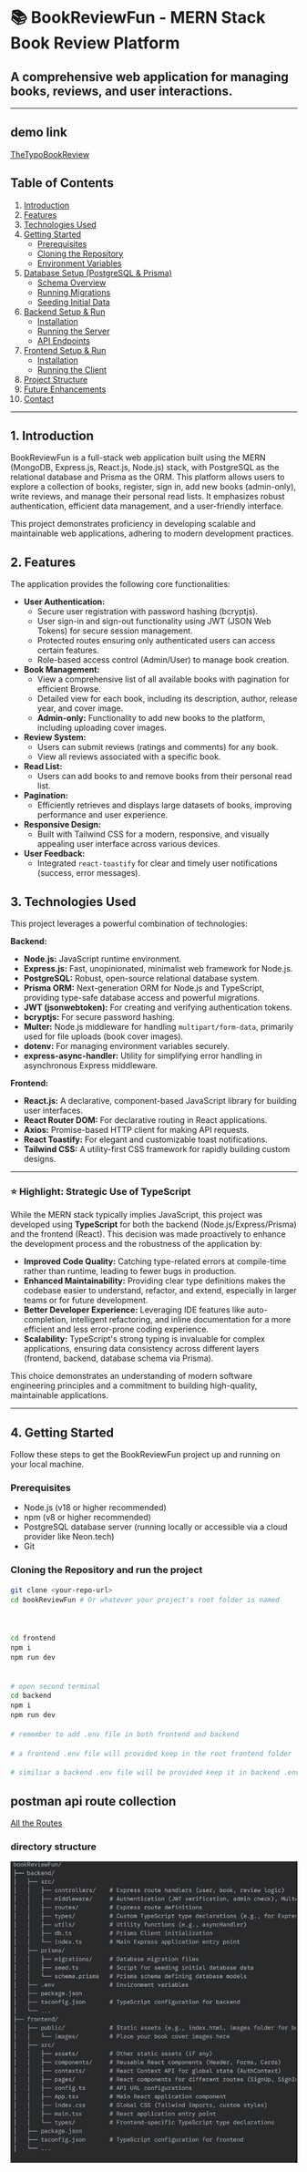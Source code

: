 # 📚 BookReviewFun - MERN Stack Book Review Platform

## A comprehensive web application for managing books, reviews, and user interactions.

---

## demo link
[TheTypoBookReview](https://typobookreview.netlify.app/)

## Table of Contents

1.  [Introduction](#1-introduction)
2.  [Features](#2-features)
3.  [Technologies Used](#3-technologies-used)
4.  [Getting Started](#4-getting-started)
    - [Prerequisites](#prerequisites)
    - [Cloning the Repository](#cloning-the-repository)
    - [Environment Variables](#environment-variables)
5.  [Database Setup (PostgreSQL & Prisma)](#5-database-setup-postgresql--prisma)
    - [Schema Overview](#schema-overview)
    - [Running Migrations](#running-migrations)
    - [Seeding Initial Data](#seeding-initial-data)
6.  [Backend Setup & Run](#6-backend-setup--run)
    - [Installation](#installation)
    - [Running the Server](#running-the-server)
    - [API Endpoints](#api-endpoints)
7.  [Frontend Setup & Run](#7-frontend-setup--run)
    - [Installation](#installation-1)
    - [Running the Client](#running-the-client)
8.  [Project Structure](#8-project-structure)
9.  [Future Enhancements](#9-future-enhancements)
10. [Contact](#10-contact)

---

## 1. Introduction

BookReviewFun is a full-stack web application built using the MERN (MongoDB, Express.js, React.js, Node.js) stack, with PostgreSQL as the relational database and Prisma as the ORM. This platform allows users to explore a collection of books, register, sign in, add new books (admin-only), write reviews, and manage their personal read lists. It emphasizes robust authentication, efficient data management, and a user-friendly interface.

This project demonstrates proficiency in developing scalable and maintainable web applications, adhering to modern development practices.

## 2. Features

The application provides the following core functionalities:

- **User Authentication:**
  - Secure user registration with password hashing (bcryptjs).
  - User sign-in and sign-out functionality using JWT (JSON Web Tokens) for secure session management.
  - Protected routes ensuring only authenticated users can access certain features.
  - Role-based access control (Admin/User) to manage book creation.
- **Book Management:**
  - View a comprehensive list of all available books with pagination for efficient Browse.
  - Detailed view for each book, including its description, author, release year, and cover image.
  - **Admin-only:** Functionality to add new books to the platform, including uploading cover images.
- **Review System:**
  - Users can submit reviews (ratings and comments) for any book.
  - View all reviews associated with a specific book.
- **Read List:**
  - Users can add books to and remove books from their personal read list.
- **Pagination:**
  - Efficiently retrieves and displays large datasets of books, improving performance and user experience.
- **Responsive Design:**
  - Built with Tailwind CSS for a modern, responsive, and visually appealing user interface across various devices.
- **User Feedback:**
  - Integrated `react-toastify` for clear and timely user notifications (success, error messages).

## 3. Technologies Used

This project leverages a powerful combination of technologies:

**Backend:**

- **Node.js:** JavaScript runtime environment.
- **Express.js:** Fast, unopinionated, minimalist web framework for Node.js.
- **PostgreSQL:** Robust, open-source relational database system.
- **Prisma ORM:** Next-generation ORM for Node.js and TypeScript, providing type-safe database access and powerful migrations.
- **JWT (jsonwebtoken):** For creating and verifying authentication tokens.
- **bcryptjs:** For secure password hashing.
- **Multer:** Node.js middleware for handling `multipart/form-data`, primarily used for file uploads (book cover images).
- **dotenv:** For managing environment variables securely.
- **express-async-handler:** Utility for simplifying error handling in asynchronous Express middleware.

**Frontend:**

- **React.js:** A declarative, component-based JavaScript library for building user interfaces.
- **React Router DOM:** For declarative routing in React applications.
- **Axios:** Promise-based HTTP client for making API requests.
- **React Toastify:** For elegant and customizable toast notifications.
- **Tailwind CSS:** A utility-first CSS framework for rapidly building custom designs.

---

### ⭐ **Highlight: Strategic Use of TypeScript**

While the MERN stack typically implies JavaScript, this project was developed using **TypeScript** for both the backend (Node.js/Express/Prisma) and the frontend (React). This decision was made proactively to enhance the development process and the robustness of the application by:

- **Improved Code Quality:** Catching type-related errors at compile-time rather than runtime, leading to fewer bugs in production.
- **Enhanced Maintainability:** Providing clear type definitions makes the codebase easier to understand, refactor, and extend, especially in larger teams or for future development.
- **Better Developer Experience:** Leveraging IDE features like auto-completion, intelligent refactoring, and inline documentation for a more efficient and less error-prone coding experience.
- **Scalability:** TypeScript's strong typing is invaluable for complex applications, ensuring data consistency across different layers (frontend, backend, database schema via Prisma).

This choice demonstrates an understanding of modern software engineering principles and a commitment to building high-quality, maintainable applications.

---

## 4. Getting Started

Follow these steps to get the BookReviewFun project up and running on your local machine.

### Prerequisites

- Node.js (v18 or higher recommended)
- npm (v8 or higher recommended)
- PostgreSQL database server (running locally or accessible via a cloud provider like Neon.tech)
- Git

### Cloning the Repository and run the project

```bash
git clone <your-repo-url>
cd bookReviewFun # Or whatever your project's root folder is named



cd frontend
npm i
npm run dev


# open second terminal
cd backend
npm i
npm run dev

# remember to add .env file in both frontend and backend

# a frontend .env file will provided keep in the root frontend folder

# similiar a backend .env file will be provided keep it in backend .env folder
```

## postman api route collection

[All the Routes](https://galactic-astronaut-566580.postman.co/workspace/backend~caffbc7f-5477-4442-8c6d-fb46d774e4c9/collection/16063518-5582a807-0224-4d72-9327-3c7d0e6dc1ea?action=share&creator=16063518)

### directory structure

![alt text](image.png)
